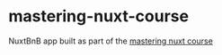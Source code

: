 # mastering-nuxt-course

NuxtBnB app built as part of the [mastering nuxt course](https://masteringnuxt.com/)
